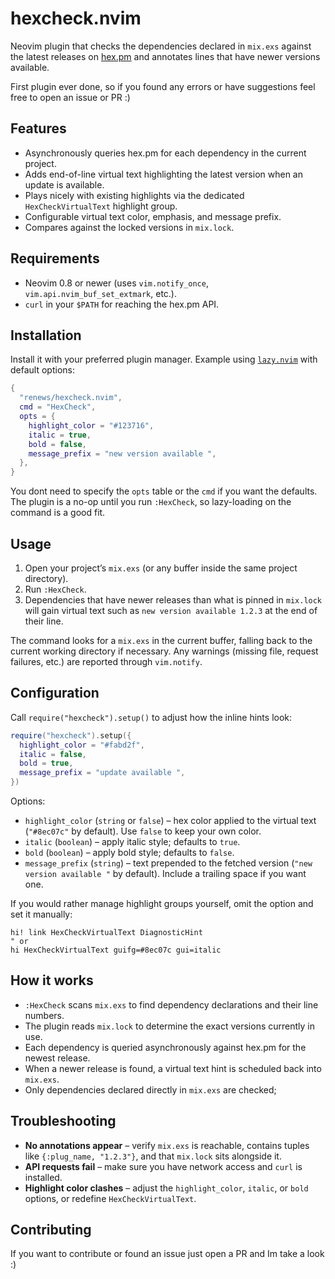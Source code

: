 # hexcheck.nvim

Neovim plugin that checks the dependencies declared in `mix.exs` against the latest releases on [hex.pm](https://hex.pm) and annotates lines that have newer versions available.

First plugin ever done, so if you found any errors or have suggestions feel free to open an issue or PR :)

## Features

- Asynchronously queries hex.pm for each dependency in the current project.
- Adds end-of-line virtual text highlighting the latest version when an update is available.
- Plays nicely with existing highlights via the dedicated `HexCheckVirtualText` highlight group.
- Configurable virtual text color, emphasis, and message prefix.
- Compares against the locked versions in `mix.lock`.

## Requirements

- Neovim 0.8 or newer (uses `vim.notify_once`, `vim.api.nvim_buf_set_extmark`, etc.).
- `curl` in your `$PATH` for reaching the hex.pm API.

## Installation

Install it with your preferred plugin manager. Example using [`lazy.nvim`](https://github.com/folke/lazy.nvim) with default options:

```lua
{
  "renews/hexcheck.nvim",
  cmd = "HexCheck",
  opts = {
    highlight_color = "#123716",
    italic = true,
    bold = false,
    message_prefix = "new version available ",
  },
}
```

You dont need to specify the `opts` table or the `cmd` if you want the defaults.
The plugin is a no-op until you run `:HexCheck`, so lazy-loading on the command is a good fit.

## Usage

1. Open your project’s `mix.exs` (or any buffer inside the same project directory).
2. Run `:HexCheck`.
3. Dependencies that have newer releases than what is pinned in `mix.lock` will gain virtual text such as `new version available 1.2.3` at the end of their line.

The command looks for a `mix.exs` in the current buffer, falling back to the current working directory if necessary. Any warnings (missing file, request failures, etc.) are reported through `vim.notify`.

## Configuration

Call `require("hexcheck").setup()` to adjust how the inline hints look:

```lua
require("hexcheck").setup({
  highlight_color = "#fabd2f",
  italic = false,
  bold = true,
  message_prefix = "update available ",
})
```

Options:

- `highlight_color` (`string` or `false`) – hex color applied to the virtual text (`"#8ec07c"` by default). Use `false` to keep your own color.
- `italic` (`boolean`) – apply italic style; defaults to `true`.
- `bold` (`boolean`) – apply bold style; defaults to `false`.
- `message_prefix` (`string`) – text prepended to the fetched version (`"new version available "` by default). Include a trailing space if you want one.

If you would rather manage highlight groups yourself, omit the option and set it manually:

```vim
hi! link HexCheckVirtualText DiagnosticHint
" or
hi HexCheckVirtualText guifg=#8ec07c gui=italic
```

## How it works

- `:HexCheck` scans `mix.exs` to find dependency declarations and their line numbers.
- The plugin reads `mix.lock` to determine the exact versions currently in use.
- Each dependency is queried asynchronously against hex.pm for the newest release.
- When a newer release is found, a virtual text hint is scheduled back into `mix.exs`.
- Only dependencies declared directly in `mix.exs` are checked;

## Troubleshooting

- **No annotations appear** – verify `mix.exs` is reachable, contains tuples like `{:plug_name, "1.2.3"}`, and that `mix.lock` sits alongside it.
- **API requests fail** – make sure you have network access and `curl` is installed.
- **Highlight color clashes** – adjust the `highlight_color`, `italic`, or `bold` options, or redefine `HexCheckVirtualText`.

## Contributing

If you want to contribute or found an issue just open a PR and Im take a look :)
